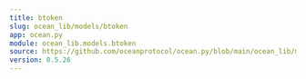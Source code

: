 ```yaml
---
title: btoken
slug: ocean_lib/models/btoken
app: ocean.py
module: ocean_lib.models.btoken
source: https://github.com/oceanprotocol/ocean.py/blob/main/ocean_lib/models/btoken.py
version: 0.5.26
---
```

